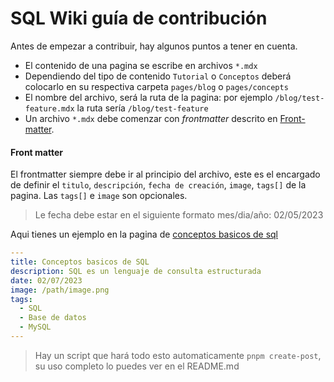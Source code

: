 # SQL Wiki guía de contribución
Antes de empezar a contribuir, hay algunos puntos a tener en cuenta.

- El contenido de una pagina se escribe en archivos `*.mdx`
- Dependiendo del tipo de contenido `Tutorial` o `Conceptos` deberá colocarlo en su respectiva carpeta `pages/blog` o `pages/concepts`
- El nombre del archivo, será la ruta de la pagina: por ejemplo `/blog/test-feature.mdx` la ruta sería `/blog/test-feature`
- Un archivo `*.mdx` debe comenzar con *frontmatter* descrito en [Front-matter](#front-matter).

#### Front matter

El frontmatter siempre debe ir al principio del archivo, este es el encargado de definir el `titulo`, `descripción`, `fecha de creación`, `image`, `tags[]` de la pagina. Las `tags[]` e `image` son opcionales.

> Le fecha debe estar en el siguiente formato mes/dia/año: 02/05/2023

Aqui tienes un ejemplo en la pagina de [conceptos basicos de sql](src/pages/concepts/conceptos-basicos-de-sql.mdx)

```yaml
---
title: Conceptos basicos de SQL
description: SQL es un lenguaje de consulta estructurada
date: 02/07/2023
image: /path/image.png
tags:
  - SQL
  - Base de datos
  - MySQL
---
```

> Hay un script que hará todo esto automaticamente ```pnpm create-post```, su uso completo lo puedes ver en el README.md
